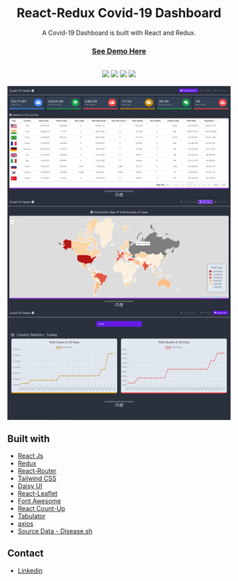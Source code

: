 <h1 align="center">React-Redux Covid-19 Dashboard</h1>
<p align="center">A Covid-19 Dashboard is built with React and Redux.</p>

<h3 align="center"><a href="https://react-redux-covid19-dashboard.netlify.app" target="_blank" rel="noreferrer noopener">See Demo Here</a></h3>
<br/>
<div align="center">
<img src="https://img.shields.io/badge/react-%2320232a.svg?style=for-the-badge&logo=react&logoColor=%2361DAFB"></img>
<img src="https://img.shields.io/badge/redux-%23593d88.svg?style=for-the-badge&logo=redux&logoColor=white"></img>
<img src="https://img.shields.io/badge/React_Router-CA4245?style=for-the-badge&logo=react-router&logoColor=white">
<img src="https://img.shields.io/badge/tailwindcss-%2338B2AC.svg?style=for-the-badge&logo=tailwind-css&logoColor=white">

</div>

<br/>
<img align="center" src="./ss_1.png">

<br >
<img align="center" src="./ss_2.png">

<br>
<img align="center" src="./ss_3.png">

<br>

## Built with

-   [React Js](https://reactjs.org)
-   [Redux](https://redux-toolkit.js.org)
-   [React-Router](https://reactrouter.com)
-   [Tailwind CSS](https://tailwindcss.com)
-   [Daisy UI](https://daisyui.com)
-   [React-Leaflet](https://react-leaflet.js.org)
-   [Font Awesome](https://fontawesome.com)
-   [React Count-Up](https://www.npmjs.com/package/react-countup)
-   [Tabulator](http://tabulator.info)
-   [axios](https://www.npmjs.com/package/axios/)
-   [Source Data - Disease.sh](https://disease.sh/docs/#/)

## Contact

-   [Linkedin](https://www.linkedin.com/in/muhammedseyhann/)
